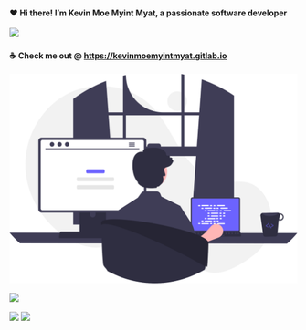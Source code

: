 ####  ❤️ Hi there! I’m Kevin Moe Myint Myat, a passionate software developer
<img src="https://github-readme-stats.vercel.app/api?username=m3yevn&show_icons=true&theme=tokyonight&include_all_commits=true" />


#### ☕ Check me out @ https://kevinmoemyintmyat.gitlab.io

<img width="600px" src="https://raw.githubusercontent.com/m3yevn/m3yevn/master/programming.svg" />

<br/>

![](https://github-profile-summary-cards.vercel.app/api/cards/profile-details?username=m3yevn&theme=tokyonight)
<br/>

![](https://github-profile-summary-cards.vercel.app/api/cards/repos-per-language?username=m3yevn&theme=tokyonight)
![](https://github-profile-summary-cards.vercel.app/api/cards/most-commit-language?username=m3yevn&theme=tokyonight)

